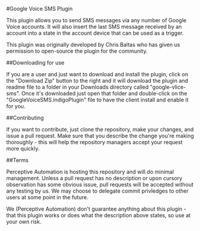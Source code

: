 #Google Voice SMS Plugin

This plugin allows you to send SMS messages via any number of Google Voice accounts. It will also insert the last SMS message received by an account into a state in the account device that can be used as a trigger.

This plugin was originally developed by Chris Baltas who has given us permission to open-source the plugin for the community.

##Downloading for use

If you are a user and just want to download and install the plugin, click on the "Download Zip" button to the right and it will download the plugin and readme file to a folder in your Downloads directory called "google-vlice-sms". Once it's downloaded just open that folder and double-click on the "GoogleVoiceSMS.indigoPlugin" file to have the client install and enable it for you.

##Contributing

If you want to contribute, just clone the repository, make your changes, and issue a pull request. Make sure that you describe the change you're making thoroughly - this will help the repository managers accept your request more quickly.

##Terms

Perceptive Automation is hosting this repository and will do minimal management. Unless a pull request has no description or upon cursory observation has some obvious issue, pull requests will be accepted without any testing by us. We may choose to delegate commit privledges to other users at some point in the future.

We (Perceptive Automation) don't guarantee anything about this plugin - that this plugin works or does what the description above states, so use at your own risk.